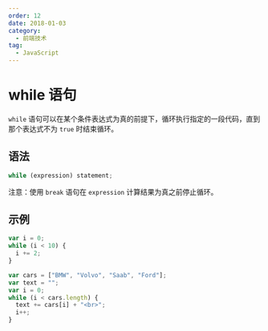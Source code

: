```yaml
---
order: 12
date: 2018-01-03
category:
  - 前端技术
tag:
  - JavaScript
---
```


# while 语句

`while` 语句可以在某个条件表达式为真的前提下，循环执行指定的一段代码，直到那个表达式不为 `true` 时结束循环。

## 语法

```js
while (expression) statement;
```

注意：使用 `break` 语句在 `expression` 计算结果为真之前停止循环。

## 示例

```js
var i = 0;
while (i < 10) {
  i += 2;
}

var cars = ["BMW", "Volvo", "Saab", "Ford"];
var text = "";
var i = 0;
while (i < cars.length) {
  text += cars[i] + "<br>";
  i++;
}
```
